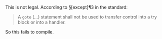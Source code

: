 This is not legal. According to §[except]¶3 in the standard:

>A `goto` (...) statement shall not be used to transfer control into a try block or into a handler. 

So this fails to compile.